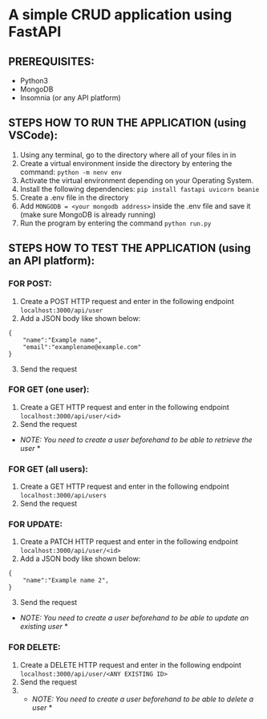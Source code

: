 # A simple CRUD application using FastAPI

## PREREQUISITES: 
- Python3
- MongoDB
- Insomnia (or any API platform)

## STEPS HOW TO RUN THE APPLICATION (using VSCode):
1. Using any terminal, go to the directory where all of your files in in
2. Create a virtual environment inside the directory by entering the command: ```python -m nenv env```
3. Activate the virtual environment depending on your Operating System.
4. Install the following dependencies: ```pip install fastapi uvicorn beanie``` 
5. Create a .env file in the directory
6. Add ```MONGODB = <your mongodb address>``` inside the .env file and save it (make sure MongoDB is already running)
7. Run the program by entering the command ```python run.py```

## STEPS HOW TO TEST THE APPLICATION (using an API platform):
### FOR POST:
1. Create a POST HTTP request and enter in the following endpoint ```localhost:3000/api/user```
2. Add a JSON body like shown below:
```
{
	"name":"Example name",
	"email":"examplename@example.com"
}
```
3. Send the request

### FOR GET (one user):
1. Create a GET HTTP request and enter in the following endpoint ```localhost:3000/api/user/<id>```
2. Send the request
* *NOTE: You need to create a user beforehand to be able to retrieve the user* *
### FOR GET (all users):
1. Create a GET HTTP request and enter in the following endpoint ```localhost:3000/api/users```
2. Send the request

### FOR UPDATE:
1. Create a PATCH HTTP request and enter in the following endpoint ```localhost:3000/api/user/<id>```
2. Add a JSON body like shown below:
```
{
	"name":"Example name 2",
}
```
3. Send the request
* *NOTE: You need to create a user beforehand to be able to update an existing user* *

### FOR DELETE:
1. Create a DELETE HTTP request and enter in the following endpoint ```localhost:3000/api/user/<ANY EXISTING ID>```
2. Send the request
3. * *NOTE: You need to create a user beforehand to be able to delete a user* *

